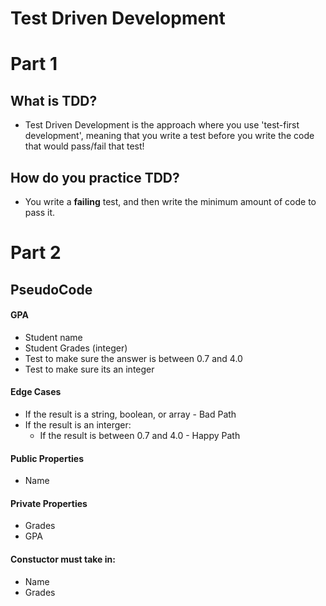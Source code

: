 # Test Driven Development

# Part 1

## What is TDD?
* Test Driven Development is the approach where you use 'test-first development', meaning that you write a test before you write the code that would pass/fail that test! 

## How do you practice TDD?
* You write a **failing** test, and then write the minimum amount of code to pass it.

# Part 2

## PseudoCode

#### GPA
* Student name
* Student Grades (integer)
* Test to make sure the answer is between 0.7 and 4.0
* Test to make sure its an integer
 
#### Edge Cases
* If the result is a string, boolean, or array - Bad Path
* If the result is an interger:
    * If the result is between 0.7 and 4.0 - Happy Path

#### Public Properties
* Name

#### Private Properties
* Grades
* GPA

#### Constuctor must take in:
* Name
* Grades

